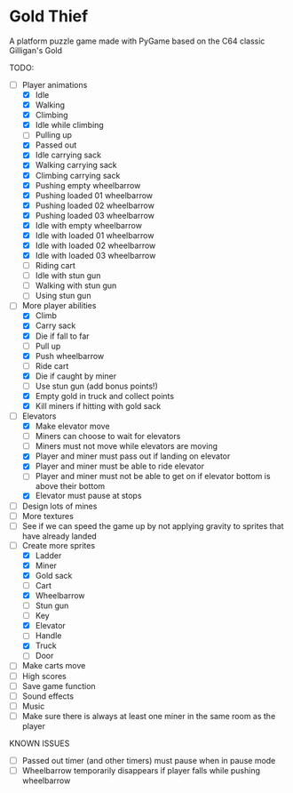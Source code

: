 # Gold Thief
A platform puzzle game made with PyGame based on the C64 classic Gilligan's Gold

TODO:  
- [ ] Player animations  
    - [x] Idle
    - [x] Walking
    - [x] Climbing
    - [x] Idle while climbing
    - [ ] Pulling up
    - [x] Passed out
    - [x] Idle carrying sack
    - [x] Walking carrying sack
    - [x] Climbing carrying sack
    - [x] Pushing empty wheelbarrow
    - [x] Pushing loaded 01 wheelbarrow
    - [x] Pushing loaded 02 wheelbarrow
    - [x] Pushing loaded 03 wheelbarrow
    - [x] Idle with empty wheelbarrow
    - [x] Idle with loaded 01 wheelbarrow
    - [x] Idle with loaded 02 wheelbarrow
    - [x] Idle with loaded 03 wheelbarrow
    - [ ] Riding cart
    - [ ] Idle with stun gun
    - [ ] Walking with stun gun
    - [ ] Using stun gun 
- [ ] More player abilities
    - [x] Climb
    - [x] Carry sack
    - [x] Die if fall to far
    - [ ] Pull up
    - [x] Push wheelbarrow
    - [ ] Ride cart   
    - [x] Die if caught by miner 
    - [ ] Use stun gun (add bonus points!)    
    - [x] Empty gold in truck and collect points
    - [x] Kill miners if hitting with gold sack
- [ ] Elevators
    - [x] Make elevator move
    - [ ] Miners can choose to wait for elevators
    - [ ] Miners must not move while elevators are moving
    - [x] Player and miner must pass out if landing on elevator
    - [x] Player and miner must be able to ride elevator
    - [ ] Player and miner must not be able to get on if elevator bottom is above their bottom
    - [x] Elevator must pause at stops
- [ ] Design lots of mines
- [ ] More textures
- [ ] See if we can speed the game up by not applying gravity to sprites that have already landed
- [ ] Create more sprites
    - [X] Ladder
    - [X] Miner
    - [X] Gold sack
    - [ ] Cart
    - [x] Wheelbarrow
    - [ ] Stun gun
    - [ ] Key
    - [x] Elevator
    - [ ] Handle
    - [x] Truck
    - [ ] Door  
- [ ] Make carts move
- [ ] High scores
- [ ] Save game function
- [ ] Sound effects
- [ ] Music
- [ ] Make sure there is always at least one miner in the same room as the player
    
KNOWN ISSUES
- [ ] Passed out timer (and other timers) must pause when in pause mode
- [ ] Wheelbarrow temporarily disappears if player falls while pushing wheelbarrow
